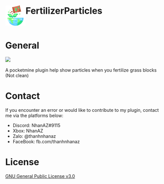 <h1>FertilizerParticles<img src="https://github.com/NhanAZ/FertilizerParticles/blob/main/icon.png" height="64" width="64"  align="left"></img></h1><br/>

# General
[![](https://poggit.pmmp.io/shield.state/FertilizerParticles)](https://poggit.pmmp.io/p/FertilizerParticles)

A pocketmine plugin help show particles when you fertilize grass blocks (Not clean)

# Contact
If you encounter an error or would like to contribute to my plugin, contact me via the platforms below:
- Discord: NhanAZ#9115
- Xbox: NhanAZ
- Zalo: @thanhnhanaz
- FaceBook: fb.com/thanhnhanaz

# License
[GNU General Public License v3.0](https://www.gnu.org/licenses/gpl-3.0.html)
